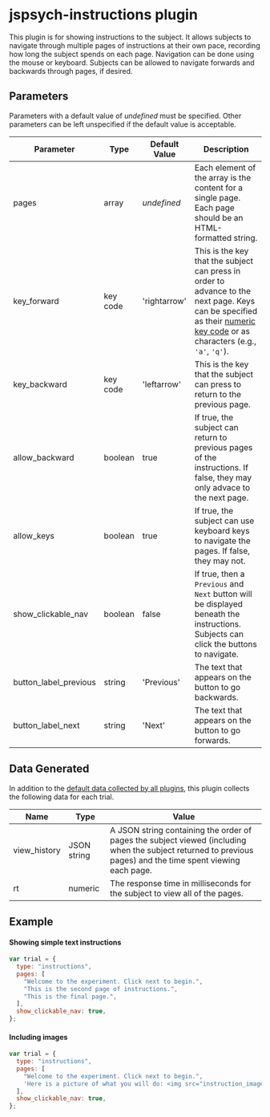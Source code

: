 # jspsych-instructions plugin

This plugin is for showing instructions to the subject. It allows subjects to navigate through multiple pages of instructions at their own pace, recording how long the subject spends on each page. Navigation can be done using the mouse or keyboard. Subjects can be allowed to navigate forwards and backwards through pages, if desired.

## Parameters

Parameters with a default value of _undefined_ must be specified. Other parameters can be left unspecified if the default value is acceptable.

| Parameter             | Type     | Default Value | Description                                                                                                                                                                                                                                          |
| --------------------- | -------- | ------------- | ---------------------------------------------------------------------------------------------------------------------------------------------------------------------------------------------------------------------------------------------------- |
| pages                 | array    | _undefined_   | Each element of the array is the content for a single page. Each page should be an HTML-formatted string.                                                                                                                                            |
| key_forward           | key code | 'rightarrow'  | This is the key that the subject can press in order to advance to the next page. Keys can be specified as their [numeric key code](http://www.cambiaresearch.com/articles/15/javascript-char-codes-key-codes) or as characters (e.g., `'a'`, `'q'`). |
| key_backward          | key code | 'leftarrow'   | This is the key that the subject can press to return to the previous page.                                                                                                                                                                           |
| allow_backward        | boolean  | true          | If true, the subject can return to previous pages of the instructions. If false, they may only advace to the next page.                                                                                                                              |
| allow_keys            | boolean  | true          | If true, the subject can use keyboard keys to navigate the pages. If false, they may not.                                                                                                                                                            |
| show_clickable_nav    | boolean  | false         | If true, then a `Previous` and `Next` button will be displayed beneath the instructions. Subjects can click the buttons to navigate.                                                                                                                 |
| button_label_previous | string   | 'Previous'    | The text that appears on the button to go backwards.                                                                                                                                                                                                 |
| button_label_next     | string   | 'Next'        | The text that appears on the button to go forwards.                                                                                                                                                                                                  |

## Data Generated

In addition to the [default data collected by all plugins](overview#datacollectedbyplugins), this plugin collects the following data for each trial.

| Name         | Type        | Value                                                                                                                                                        |
| ------------ | ----------- | ------------------------------------------------------------------------------------------------------------------------------------------------------------ |
| view_history | JSON string | A JSON string containing the order of pages the subject viewed (including when the subject returned to previous pages) and the time spent viewing each page. |
| rt           | numeric     | The response time in milliseconds for the subject to view all of the pages.                                                                                  |

## Example

#### Showing simple text instructions

```javascript
var trial = {
  type: "instructions",
  pages: [
    "Welcome to the experiment. Click next to begin.",
    "This is the second page of instructions.",
    "This is the final page.",
  ],
  show_clickable_nav: true,
};
```

#### Including images

```javascript
var trial = {
  type: "instructions",
  pages: [
    "Welcome to the experiment. Click next to begin.",
    'Here is a picture of what you will do: <img src="instruction_image.jpg"></img>',
  ],
  show_clickable_nav: true,
};
```
